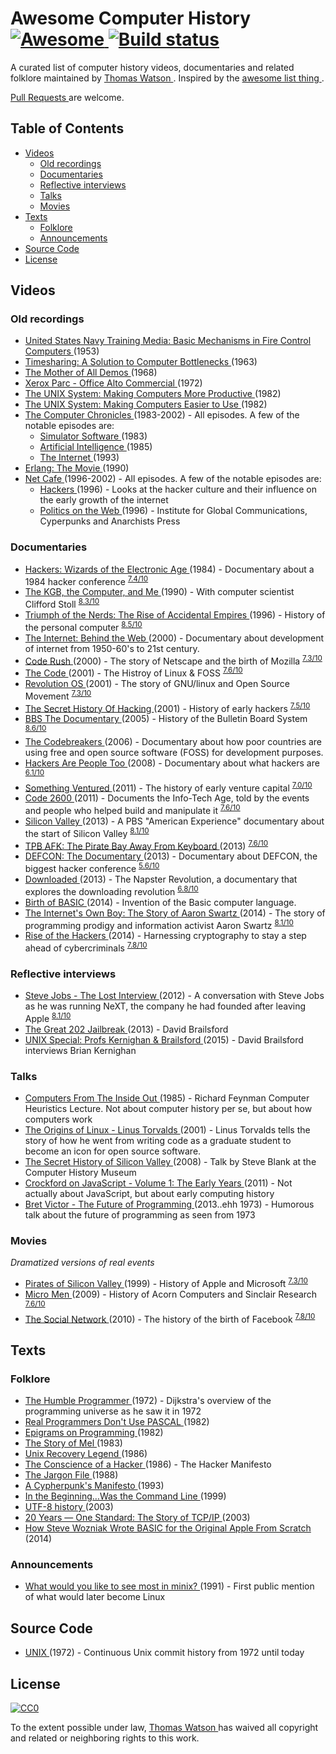 <h1>
 Awesome Computer History
 <a href="https://github.com/sindresorhus/awesome">
  <img alt="Awesome" src="https://cdn.rawgit.com/sindresorhus/awesome/d7305f38d29fed78fa85652e3a63e154dd8e8829/media/badge.svg"/>
 </a>
 <a href="https://travis-ci.org/watson/awesome-computer-history">
  <img alt="Build status" src="https://api.travis-ci.org/watson/awesome-computer-history.svg?branch=master"/>
 </a>
</h1>
<p>
 A curated list of computer history videos, documentaries and related folklore maintained by
 <a href="https://twitter.com/wa7son">
  Thomas Watson
 </a>
 . Inspired by the
 <a href="https://github.com/sindresorhus/awesome">
  awesome list thing
 </a>
 .
</p>
<p>
 <a href="https://github.com/watson/awesome-computer-history/edit/master/README.md">
  Pull Requests
 </a>
 are welcome.
</p>
<h2>
 Table of Contents
</h2>
<ul>
 <li>
  <a href="#videos">
   Videos
  </a>
  <ul>
   <li>
    <a href="#old-recordings">
     Old recordings
    </a>
   </li>
   <li>
    <a href="#documentaries">
     Documentaries
    </a>
   </li>
   <li>
    <a href="#reflective-interviews">
     Reflective interviews
    </a>
   </li>
   <li>
    <a href="#talks">
     Talks
    </a>
   </li>
   <li>
    <a href="#movies">
     Movies
    </a>
   </li>
  </ul>
 </li>
 <li>
  <a href="#texts">
   Texts
  </a>
  <ul>
   <li>
    <a href="#folklore">
     Folklore
    </a>
   </li>
   <li>
    <a href="#announcements">
     Announcements
    </a>
   </li>
  </ul>
 </li>
 <li>
  <a href="#source-code">
   Source Code
  </a>
 </li>
 <li>
  <a href="#license">
   License
  </a>
 </li>
</ul>
<h2>
 Videos
</h2>
<h3>
 Old recordings
</h3>
<ul>
 <li>
  <a href="https://www.youtube.com/playlist?list=PLkPOzHopOIo7ii8LTjgwBT_XMTR7q54KX">
   United States Navy Training Media: Basic Mechanisms in Fire Control Computers
  </a>
  (1953)
 </li>
 <li>
  <a href="https://www.youtube.com/watch?v=Q07PhW5sCEk">
   Timesharing: A Solution to Computer Bottlenecks
  </a>
  (1963)
 </li>
 <li>
  <a href="https://www.youtube.com/watch?v=yJDv-zdhzMY">
   The Mother of All Demos
  </a>
  (1968)
 </li>
 <li>
  <a href="https://www.youtube.com/watch?v=M0zgj2p7Ww4">
   Xerox Parc - Office Alto Commercial
  </a>
  (1972)
 </li>
 <li>
  <a href="https://www.youtube.com/watch?v=tc4ROCJYbm0">
   The UNIX System: Making Computers More Productive
  </a>
  (1982)
 </li>
 <li>
  <a href="https://www.youtube.com/watch?v=XvDZLjaCJuw">
   The UNIX System: Making Computers Easier to Use
  </a>
  (1982)
 </li>
 <li>
  <a href="https://www.youtube.com/channel/UCkJ6eQKpHZgsZBla4JgKj3A">
   The Computer Chronicles
  </a>
  (1983-2002) - All episodes. A few of the notable episodes are:
  <ul>
   <li>
    <a href="https://www.youtube.com/watch?v=ZVZiureyV-s">
     Simulator Software
    </a>
    (1983)
   </li>
   <li>
    <a href="https://www.youtube.com/watch?v=7Uz3HYfCIGc">
     Artificial Intelligence
    </a>
    (1985)
   </li>
   <li>
    <a href="https://www.youtube.com/watch?v=U_o8gerare0">
     The Internet
    </a>
    (1993)
   </li>
  </ul>
 </li>
 <li>
  <a href="https://www.youtube.com/watch?v=xrIjfIjssLE">
   Erlang: The Movie
  </a>
  (1990)
 </li>
 <li>
  <a href="https://archive.org/details/netcafe">
   Net Cafe
  </a>
  (1996-2002) - All episodes. A few of the notable episodes are:
  <ul>
   <li>
    <a href="https://archive.org/details/nc101_hackers">
     Hackers
    </a>
    (1996) - Looks at the hacker culture and their influence on the early growth of the internet
   </li>
   <li>
    <a href="https://archive.org/details/nc103_cyberpolitics">
     Politics on the Web
    </a>
    (1996) - Institute for Global Communications, Cyperpunks and Anarchists Press
   </li>
  </ul>
 </li>
</ul>
<h3>
 Documentaries
</h3>
<ul>
 <li>
  <a href="https://www.youtube.com/watch?v=cVCLowi4v7w">
   Hackers: Wizards of the Electronic Age
  </a>
  (1984) - Documentary about a 1984 hacker conference
  <sup>
   <a href="http://www.imdb.com/title/tt1191116/">
    7.4/10
   </a>
  </sup>
 </li>
 <li>
  <a href="https://www.youtube.com/watch?v=EcKxaq1FTac">
   The KGB, the Computer, and Me
  </a>
  (1990) - With computer scientist Clifford Stoll
  <sup>
   <a href="http://www.imdb.com/title/tt0308449/">
    8.3/10
   </a>
  </sup>
 </li>
 <li>
  <a href="https://en.wikipedia.org/wiki/Triumph_of_the_Nerds">
   Triumph of the Nerds: The Rise of Accidental Empires
  </a>
  (1996) - History of the personal computer
  <sup>
   <a href="http://www.imdb.com/title/tt0115398/">
    8.5/10
   </a>
  </sup>
 </li>
 <li>
  <a href="https://www.youtube.com/watch?v=M9ebkjWU6Z4">
   The Internet: Behind the Web
  </a>
  (2000) - Documentary about development of internet from 1950-60's to 21st century.
 </li>
 <li>
  <a href="https://www.youtube.com/watch?v=4Q7FTjhvZ7Y">
   Code Rush
  </a>
  (2000) - The story of Netscape and the birth of Mozilla
  <sup>
   <a href="http://www.imdb.com/title/tt0499004/">
    7.3/10
   </a>
  </sup>
 </li>
 <li>
  <a href="https://www.youtube.com/watch?v=XMm0HsmOTFI">
   The Code
  </a>
  (2001) - The Histroy of Linux & FOSS
  <sup>
   <a href="http://www.imdb.com/title/tt0315417/">
    7.6/10
   </a>
  </sup>
 </li>
 <li>
  <a href="https://www.youtube.com/watch?v=jw8K460vx1c">
   Revolution OS
  </a>
  (2001) - The story of GNU/linux and Open Source Movement
  <sup>
   <a href="http://www.imdb.com/title/tt0308808/">
    7.3/10
   </a>
  </sup>
 </li>
 <li>
  <a href="https://www.youtube.com/watch?v=PUf1d-GuK0Q">
   The Secret History Of Hacking
  </a>
  (2001) - History of early hackers
  <sup>
   <a href="http://www.imdb.com/title/tt2335921/">
    7.5/10
   </a>
  </sup>
 </li>
 <li>
  <a href="https://www.youtube.com/playlist?list=PLgE-9Sxs2IBVgJkY-1ZMj0tIFxsJ-vOkv">
   BBS The Documentary
  </a>
  (2005) - History of the Bulletin Board System
  <sup>
   <a href="http://www.imdb.com/title/tt0460402/">
    8.6/10
   </a>
  </sup>
 </li>
 <li>
  <a href="https://www.youtube.com/watch?v=Zc-hlV2xbSg">
   The Codebreakers
  </a>
  (2006) - Documentary about how poor countries are using free and open source software (FOSS) for development purposes.
 </li>
 <li>
  <a href="https://www.youtube.com/watch?v=7jciIsuEZWM">
   Hackers Are People Too
  </a>
  (2008) - Documentary about what hackers are
  <sup>
   <a href="http://www.imdb.com/title/tt1279942/">
    6.1/10
   </a>
  </sup>
 </li>
 <li>
  <a href="http://www.imdb.com/title/tt1737747/">
   Something Ventured
  </a>
  (2011) - The history of early venture capital
  <sup>
   <a href="http://www.imdb.com/title/tt1737747/">
    7.0/10
   </a>
  </sup>
 </li>
 <li>
  <a href="https://www.youtube.com/watch?v=FAfUjqIbfXo">
   Code 2600
  </a>
  (2011) - Documents the Info-Tech Age, told by the events and people who helped build and manipulate it
  <sup>
   <a href="http://www.imdb.com/title/tt1830538/">
    7.6/10
   </a>
  </sup>
 </li>
 <li>
  <a href="http://www.pbs.org/wgbh/americanexperience/films/silicon/">
   Silicon Valley
  </a>
  (2013) - A PBS "American Experience" documentary about the start of Silicon Valley
  <sup>
   <a href="http://www.imdb.com/title/tt2547530/">
    8.1/10
   </a>
  </sup>
 </li>
 <li>
  <a href="https://www.youtube.com/watch?v=eTOKXCEwo_8">
   TPB AFK: The Pirate Bay Away From Keyboard
  </a>
  (2013)
  <sup>
   <a href="http://www.imdb.com/title/tt2608732/">
    7.6/10
   </a>
  </sup>
 </li>
 <li>
  <a href="https://www.youtube.com/watch?v=3ctQOmjQyYg">
   DEFCON: The Documentary
  </a>
  (2013) - Documentary about DEFCON, the biggest hacker conference
  <sup>
   <a href="http://www.imdb.com/title/tt3010462/">
    5.6/10
   </a>
  </sup>
 </li>
 <li>
  <a href="https://archive.org/details/Downloaded.2013-The.Napster.Revolution">
   Downloaded
  </a>
  (2013) - The Napster Revolution, a documentary that explores the downloading revolution
  <sup>
   <a href="http://www.imdb.com/title/tt2033981/">
    6.8/10
   </a>
  </sup>
 </li>
 <li>
  <a href="https://www.youtube.com/watch?v=WYPNjSoDrqw">
   Birth of BASIC
  </a>
  (2014) - Invention of the Basic computer language.
 </li>
 <li>
  <a href="https://www.youtube.com/watch?v=vXr-2hwTk58">
   The Internet's Own Boy: The Story of Aaron Swartz
  </a>
  (2014) - The story of programming prodigy and information activist Aaron Swartz
  <sup>
   <a href="http://www.imdb.com/title/tt3268458/">
    8.1/10
   </a>
  </sup>
 </li>
 <li>
  <a href="https://www.youtube.com/watch?v=dQnAEiGx1-4">
   Rise of the Hackers
  </a>
  (2014) - Harnessing cryptography to stay a step ahead of cybercriminals
  <sup>
   <a href="http://www.imdb.com/title/tt3979842/">
    7.8/10
   </a>
  </sup>
 </li>
</ul>
<h3>
 Reflective interviews
</h3>
<ul>
 <li>
  <a href="https://www.youtube.com/watch?v=TRZAJY23xio">
   Steve Jobs - The Lost Interview
  </a>
  (2012) - A conversation with Steve Jobs as he was running NeXT, the company he had founded after leaving Apple
  <sup>
   <a href="http://www.imdb.com/title/tt2104994/">
    8.1/10
   </a>
  </sup>
 </li>
 <li>
  <a href="https://www.youtube.com/watch?v=CVxeuwlvf8w">
   The Great 202 Jailbreak
  </a>
  (2013) - David Brailsford
 </li>
 <li>
  <a href="https://www.youtube.com/watch?v=vT_J6xc-Az0">
   UNIX Special: Profs Kernighan & Brailsford
  </a>
  (2015) - David Brailsford interviews Brian Kernighan
 </li>
</ul>
<h3>
 Talks
</h3>
<ul>
 <li>
  <a href="https://www.youtube.com/watch?v=EKWGGDXe5MA">
   Computers From The Inside Out
  </a>
  (1985) - Richard Feynman Computer Heuristics Lecture. Not about computer history per se, but about how computers work
 </li>
 <li>
  <a href="https://www.youtube.com/watch?v=WVTWCPoUt8w">
   The Origins of Linux - Linus Torvalds
  </a>
  (2001) - Linus Torvalds tells the story of how he went from writing code as a graduate student to become an icon for open source software.
 </li>
 <li>
  <a href="https://www.youtube.com/watch?v=ZTC_RxWN_xo">
   The Secret History of Silicon Valley
  </a>
  (2008) - Talk by Steve Blank at the Computer History Museum
 </li>
 <li>
  <a href="https://www.youtube.com/watch?v=JxAXlJEmNMg">
   Crockford on JavaScript - Volume 1: The Early Years
  </a>
  (2011) - Not actually about JavaScript, but about early computing history
 </li>
 <li>
  <a href="https://www.youtube.com/watch?v=8pTEmbeENF4">
   Bret Victor - The Future of Programming
  </a>
  (2013..ehh 1973) - Humorous talk about the future of programming as seen from 1973
 </li>
</ul>
<h3>
 Movies
</h3>
<p>
 <em>
  Dramatized versions of real events
 </em>
</p>
<ul>
 <li>
  <a href="http://www.imdb.com/title/tt0168122/">
   Pirates of Silicon Valley
  </a>
  (1999) - History of Apple and Microsoft
  <sup>
   <a href="http://www.imdb.com/title/tt0168122/">
    7.3/10
   </a>
  </sup>
 </li>
 <li>
  <a href="https://www.youtube.com/watch?v=XXBxV6-zamM">
   Micro Men
  </a>
  (2009) - History of Acorn Computers and Sinclair Research
  <sup>
   <a href="http://www.imdb.com/title/tt1459467/">
    7.6/10
   </a>
  </sup>
 </li>
 <li>
  <a href="https://en.wikipedia.org/wiki/The_Social_Network">
   The Social Network
  </a>
  (2010) - The history of the birth of Facebook
  <sup>
   <a href="http://www.imdb.com/title/tt1285016/">
    7.8/10
   </a>
  </sup>
 </li>
</ul>
<h2>
 Texts
</h2>
<h3>
 Folklore
</h3>
<ul>
 <li>
  <a href="https://www.cs.utexas.edu/users/EWD/ewd03xx/EWD340.PDF">
   The Humble Programmer
  </a>
  (1972) - Dijkstra's overview of the programming universe as he saw it in 1972
 </li>
 <li>
  <a href="http://web.mit.edu/humor/Computers/real.programmers">
   Real Programmers Don't Use PASCAL
  </a>
  (1982)
 </li>
 <li>
  <a href="http://www.cs.yale.edu/homes/perlis-alan/quotes.html">
   Epigrams on Programming
  </a>
  (1982)
 </li>
 <li>
  <a href="http://www.catb.org/jargon/html/story-of-mel.html">
   The Story of Mel
  </a>
  (1983)
 </li>
 <li>
  <a href="http://www.ee.ryerson.ca/~elf/hack/recovery.html">
   Unix Recovery Legend
  </a>
  (1986)
 </li>
 <li>
  <a href="http://phrack.org/issues/7/3.html">
   The Conscience of a Hacker
  </a>
  (1986) - The Hacker Manifesto
 </li>
 <li>
  <a href="http://www.dourish.com/goodies/jargon.html">
   The Jargon File
  </a>
  (1988)
 </li>
 <li>
  <a href="https://w2.eff.org/Privacy/Crypto/Crypto_misc/cypherpunk.manifesto">
   A Cypherpunk's Manifesto
  </a>
  (1993)
 </li>
 <li>
  <a href="http://www.cryptonomicon.com/beginning.html">
   In the Beginning…Was the Command Line
  </a>
  (1999)
 </li>
 <li>
  <a href="http://www.cl.cam.ac.uk/~mgk25/ucs/utf-8-history.txt">
   UTF-8 history
  </a>
  (2003)
 </li>
 <li>
  <a href="http://www.cbi.umn.edu/iterations/spira.html">
   20 Years — One Standard: The Story of TCP/IP
  </a>
  (2003)
 </li>
 <li>
  <a href="http://gizmodo.com/how-steve-wozniak-wrote-basic-for-the-original-apple-fr-1570573636">
   How Steve Wozniak Wrote BASIC for the Original Apple From Scratch
  </a>
  (2014)
 </li>
</ul>
<h3>
 Announcements
</h3>
<ul>
 <li>
  <a href="https://groups.google.com/forum/#!topic/comp.os.minix/dlNtH7RRrGA%5B1-25%5D">
   What would you like to see most in minix?
  </a>
  (1991) - First public mention of what would later become Linux
 </li>
</ul>
<h2>
 Source Code
</h2>
<ul>
 <li>
  <a href="https://github.com/dspinellis/unix-history-repo/tree/Research-Release">
   UNIX
  </a>
  (1972) - Continuous Unix commit history from 1972 until today
 </li>
</ul>
<h2>
 License
</h2>
<p>
 <a href="http://creativecommons.org/publicdomain/zero/1.0/">
  <img alt="CC0" src="https://licensebuttons.net/p/zero/1.0/88x31.png"/>
 </a>
</p>
<p>
 To the extent possible under law,
 <a href="https://github.com/watson">
  Thomas Watson
 </a>
 has waived all copyright and related or neighboring rights to this work.
</p>
